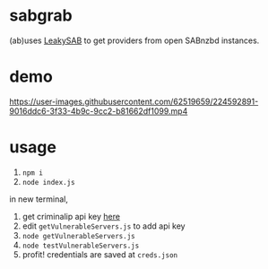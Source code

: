 # sabgrab
(ab)uses [LeakySAB](https://github.com/rlaphoenix/LeakySAB-PoC) to get providers from open SABnzbd instances.

# demo
https://user-images.githubusercontent.com/62519659/224592891-9016ddc6-3f33-4b9c-9cc2-b81662df1099.mp4

# usage
1. `npm i`
2. `node index.js`

in new terminal,
1. get criminalip api key [here](https://www.criminalip.io/mypage/information)
2. edit `getVulnerableServers.js` to add api key
3. `node getVulnerableServers.js`
4. `node testVulnerableServers.js`
5. profit! credentials are saved at `creds.json`
